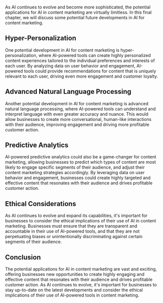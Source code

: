 

As AI continues to evolve and become more sophisticated, the potential applications for AI in content marketing are virtually limitless. In this final chapter, we will discuss some potential future developments in AI for content marketing.

Hyper-Personalization
---------------------

One potential development in AI for content marketing is hyper-personalization, where AI-powered tools can create highly personalized content experiences tailored to the individual preferences and interests of each user. By analyzing data on user behavior and engagement, AI-powered tools could provide recommendations for content that is uniquely relevant to each user, driving even more engagement and customer loyalty.

Advanced Natural Language Processing
------------------------------------

Another potential development in AI for content marketing is advanced natural language processing, where AI-powered tools can understand and interpret language with even greater accuracy and nuance. This would allow businesses to create more conversational, human-like interactions with their audience, improving engagement and driving more profitable customer action.

Predictive Analytics
--------------------

AI-powered predictive analytics could also be a game-changer for content marketing, allowing businesses to predict which types of content are most likely to engage specific segments of their audience, and adjust their content marketing strategies accordingly. By leveraging data on user behavior and engagement, businesses could create highly targeted and effective content that resonates with their audience and drives profitable customer action.

Ethical Considerations
----------------------

As AI continues to evolve and expand its capabilities, it's important for businesses to consider the ethical implications of their use of AI in content marketing. Businesses must ensure that they are transparent and accountable in their use of AI-powered tools, and that they are not perpetuating biases or unintentionally discriminating against certain segments of their audience.

Conclusion
----------

The potential applications for AI in content marketing are vast and exciting, offering businesses new opportunities to create highly engaging and effective content that resonates with their audience and drives profitable customer action. As AI continues to evolve, it's important for businesses to stay up-to-date on the latest developments and consider the ethical implications of their use of AI-powered tools in content marketing.
